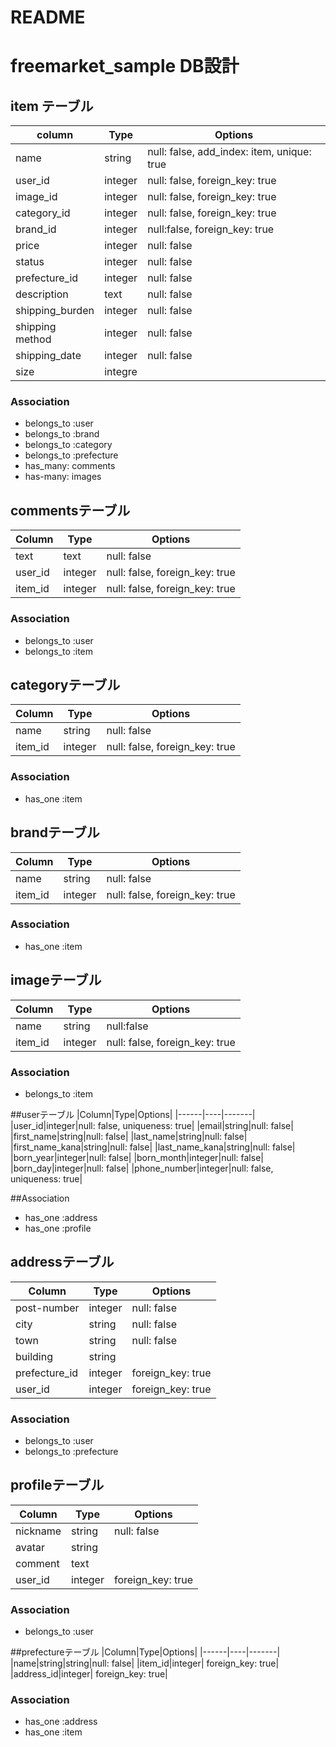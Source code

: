 # README


# freemarket_sample DB設計

## item テーブル
  |column|Type|Options|
  |------|----|-------|
  |name|string|null: false, add_index: item, unique: true|
  |user_id|integer|null: false, foreign_key: true|
  |image_id|integer|null: false, foreign_key: true|
  |category_id|integer|null: false, foreign_key: true|
  |brand_id|integer|null:false, foreign_key: true|
  |price|integer|null: false|
  |status|integer|null: false|
  |prefecture_id|integer|null: false|
  |description|text|null: false|
  |shipping_burden|integer|null: false|
  |shipping method|integer|null: false|
  |shipping_date|integer|null: false|
  |size|integre|
  
###  Association
- belongs_to  :user
- belongs_to  :brand
- belongs_to :category
- belongs_to :prefecture
- has_many: comments
- has-many: images


## commentsテーブル
|Column|Type|Options|
|------|----|-------|
|text|text|null: false|
|user_id|integer|null: false, foreign_key: true|
|item_id|integer|null: false, foreign_key: true|

### Association
- belongs_to :user
- belongs_to :item


## categoryテーブル
|Column|Type|Options|
|------|----|-------|
|name|string|null: false|
|item_id|integer|null: false, foreign_key: true|

### Association
- has_one :item


## brandテーブル
|Column|Type|Options|
|------|----|-------|
|name|string|null: false|
|item_id|integer|null: false, foreign_key: true|

### Association
- has_one :item


## imageテーブル
|Column|Type|Options|
|------|----|-------|
|name|string|null:false|
|item_id|integer|null: false, foreign_key: true|

### Association
- belongs_to :item


##userテーブル
|Column|Type|Options|
|------|----|-------|
|user_id|integer|null: false, uniqueness: true|
|email|string|null: false|
|first_name|string|null: false|
|last_name|string|null: false|
|first_name_kana|string|null: false|
|last_name_kana|string|null: false|
|born_year|integer|null: false|
|born_month|integer|null: false|
|born_day|integer|null: false|
|phone_number|integer|null: false, uniqueness: true|

##Association
 - has_one :address
 - has_one :profile


## addressテーブル
|Column|Type|Options|
|------|----|-------|
|post-number|integer|null: false|
|city|string|null: false|
|town|string|null: false|
|building|string||
|prefecture_id|integer| foreign_key: true|
|user_id|integer| foreign_key: true|

### Association
- belongs_to :user
- belongs_to :prefecture



## profileテーブル
|Column|Type|Options|
|------|----|-------|
|nickname|string|null: false|
|avatar|string||
|comment|text||
|user_id|integer| foreign_key: true|

### Association
- belongs_to :user


##prefectureテーブル
|Column|Type|Options|
|------|----|-------|
|name|string|string|null: false|
|item_id|integer| foreign_key: true|
|address_id|integer| foreign_key: true|

### Association
- has_one :address
- has_one :item
